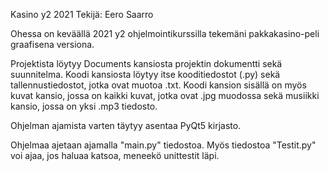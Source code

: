 Kasino y2 2021
Tekijä: Eero Saarro

Ohessa on keväällä 2021 y2 ohjelmointikurssilla tekemäni pakkakasino-peli
graafisena versiona. 

Projektista löytyy Documents kansiosta projektin dokumentti sekä suunnitelma.
Koodi kansiosta löytyy itse kooditiedostot (.py) sekä tallennustiedostot, jotka
ovat muotoa .txt. Koodi kansion sisällä on myös kuvat kansio, jossa on kaikki 
kuvat, jotka ovat .jpg muodossa sekä musiikki kansio, jossa on yksi .mp3 
tiedosto.

Ohjelman ajamista varten täytyy asentaa PyQt5 kirjasto.

Ohjelmaa ajetaan ajamalla "main.py" tiedostoa. 
Myös tiedostoa "Testit.py" voi ajaa, jos haluaa katsoa, meneekö unittestit
läpi.

  